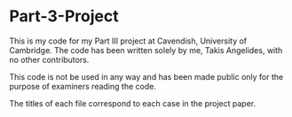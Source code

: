 # Part-3-Project

This is my code for my Part III project at Cavendish, University of Cambridge. The code has been written solely by me, Takis Angelides, with no other contributors.

This code is not be used in any way and has been made public only for the purpose of examiners reading the code.

The titles of each file correspond to each case in the project paper.
